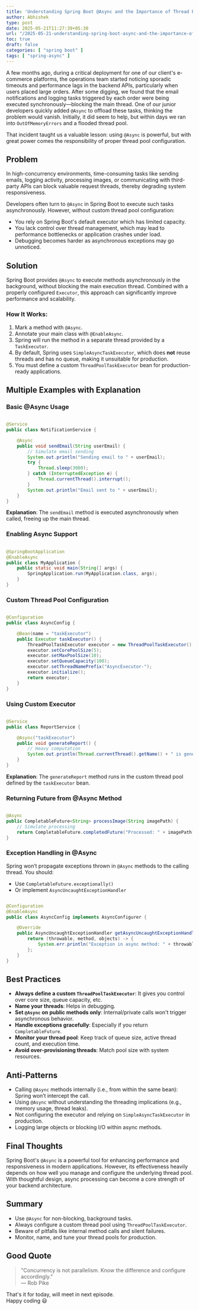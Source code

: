```yaml
---
title: 'Understanding Spring Boot @Async and the Importance of Thread Pool Configuration'
author: Abhishek
type: post
date: 2025-05-21T11:27:39+05:30
url: "/2025-05-21-understanding-spring-boot-async-and-the-importance-of-thread-pool-configuration/"
toc: true
draft: false
categories: [ "spring boot" ]
tags: [ "spring-async" ]
---
```


A few months ago, during a critical deployment for one of our client's e-commerce platforms, the operations team started
noticing sporadic timeouts and performance lags in the backend APIs, particularly when users placed large orders. After
some digging, we found that the email notifications and logging tasks triggered by each order were being executed
synchronously—blocking the main thread. One of our junior developers quickly added `@Async` to offload these tasks,
thinking the problem would vanish. Initially, it did seem to help, but within days we ran into `OutOfMemoryErrors` and a
flooded thread pool.

That incident taught us a valuable lesson: using `@Async` is powerful, but with great power comes the responsibility of
proper thread pool configuration.

## Problem

In high-concurrency environments, time-consuming tasks like sending emails, logging activity, processing images, or
communicating with third-party APIs can block valuable request threads, thereby degrading system responsiveness.

Developers often turn to `@Async` in Spring Boot to execute such tasks asynchronously. However, without custom thread
pool configuration:

* You rely on Spring Boot's default executor which has limited capacity.
* You lack control over thread management, which may lead to performance bottlenecks or application crashes under load.
* Debugging becomes harder as asynchronous exceptions may go unnoticed.

## Solution

Spring Boot provides `@Async` to execute methods asynchronously in the background, without blocking the main execution
thread. Combined with a properly configured `Executor`, this approach can significantly improve performance and
scalability.

### How It Works:

1. Mark a method with `@Async`.
2. Annotate your main class with `@EnableAsync`.
3. Spring will run the method in a separate thread provided by a `TaskExecutor`.
4. By default, Spring uses `SimpleAsyncTaskExecutor`, which does **not** reuse threads and has no queue, making it
   unsuitable for production.
5. You must define a custom `ThreadPoolTaskExecutor` bean for production-ready applications.

## Multiple Examples with Explanation

### Basic @Async Usage

```java

@Service
public class NotificationService {

    @Async
    public void sendEmail(String userEmail) {
        // Simulate email sending
        System.out.println("Sending email to " + userEmail);
        try {
            Thread.sleep(3000);
        } catch (InterruptedException e) {
            Thread.currentThread().interrupt();
        }
        System.out.println("Email sent to " + userEmail);
    }
}
```

**Explanation**: The `sendEmail` method is executed asynchronously when called, freeing up the main thread.

### Enabling Async Support

```java

@SpringBootApplication
@EnableAsync
public class MyApplication {
    public static void main(String[] args) {
        SpringApplication.run(MyApplication.class, args);
    }
}
```

### Custom Thread Pool Configuration

```java

@Configuration
public class AsyncConfig {

    @Bean(name = "taskExecutor")
    public Executor taskExecutor() {
        ThreadPoolTaskExecutor executor = new ThreadPoolTaskExecutor();
        executor.setCorePoolSize(5);
        executor.setMaxPoolSize(10);
        executor.setQueueCapacity(100);
        executor.setThreadNamePrefix("AsyncExecutor-");
        executor.initialize();
        return executor;
    }
}
```

### Using Custom Executor

```java

@Service
public class ReportService {

    @Async("taskExecutor")
    public void generateReport() {
        // Heavy computation
        System.out.println(Thread.currentThread().getName() + " is generating report");
    }
}
```

**Explanation**: The `generateReport` method runs in the custom thread pool defined by the `taskExecutor` bean.

### Returning Future from @Async Method

```java

@Async
public CompletableFuture<String> processImage(String imagePath) {
    // Simulate processing
    return CompletableFuture.completedFuture("Processed: " + imagePath);
}
```

### Exception Handling in @Async

Spring won’t propagate exceptions thrown in `@Async` methods to the calling thread. You should:

* Use `CompletableFuture.exceptionally()`
* Or implement `AsyncUncaughtExceptionHandler`

```java

@Configuration
@EnableAsync
public class AsyncConfig implements AsyncConfigurer {

    @Override
    public AsyncUncaughtExceptionHandler getAsyncUncaughtExceptionHandler() {
        return (throwable, method, objects) -> {
            System.err.println("Exception in async method: " + throwable.getMessage());
        };
    }
}
```

## Best Practices

* **Always define a custom `ThreadPoolTaskExecutor`**: It gives you control over core size, queue capacity, etc.
* **Name your threads**: Helps in debugging.
* **Set `@Async` on public methods only**: Internal/private calls won't trigger asynchronous behavior.
* **Handle exceptions gracefully**: Especially if you return `CompletableFuture`.
* **Monitor your thread pool**: Keep track of queue size, active thread count, and execution time.
* **Avoid over-provisioning threads**: Match pool size with system resources.

## Anti-Patterns

* Calling `@Async` methods internally (i.e., from within the same bean): Spring won’t intercept the call.
* Using `@Async` without understanding the threading implications (e.g., memory usage, thread leaks).
* Not configuring the executor and relying on `SimpleAsyncTaskExecutor` in production.
* Logging large objects or blocking I/O within async methods.

## Final Thoughts

Spring Boot's `@Async` is a powerful tool for enhancing performance and responsiveness in modern applications. However,
its effectiveness heavily depends on how well you manage and configure the underlying thread pool. With thoughtful
design, async processing can become a core strength of your backend architecture.

## Summary

* Use `@Async` for non-blocking, background tasks.
* Always configure a custom thread pool using `ThreadPoolTaskExecutor`.
* Beware of pitfalls like internal method calls and silent failures.
* Monitor, name, and tune your thread pools for production.

## Good Quote

> "Concurrency is not parallelism. Know the difference and configure accordingly."   
> — Rob Pike

That's it for today, will meet in next episode.  
Happy coding 😃
